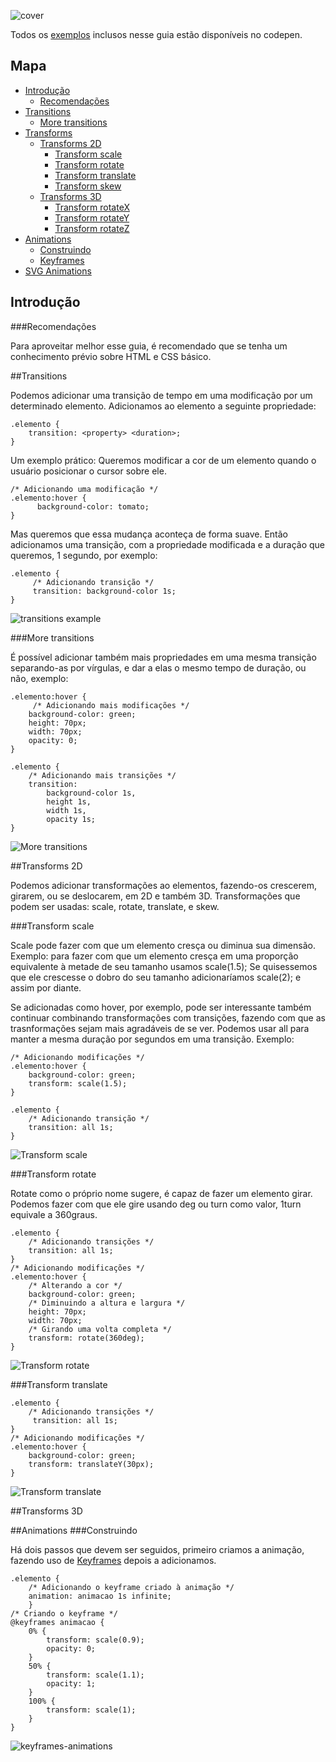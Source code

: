 ![cover](images/cover01.png)

Todos os [exemplos](http://codepen.io/collection/XmZvqo/) inclusos nesse guia estão disponíveis no codepen.
## Mapa

* [Introdução](#introdução)
	* [Recomendações](#recomendações)
* [Transitions](#transitions)
	* [More transitions](#more-transitions)
* [Transforms](#transforms)
	* [Transforms 2D](#transform-2d)
		* [Transform scale](#transform-scale)
		* [Transform rotate](#transform-rotate)
		* [Transform translate](#transform-translate)
		* [Transform skew](#transform-skew)
	* [Transforms 3D](#transform-3d)
		* [Transform rotateX](#rotate-x)
		* [Transform rotateY](#rotate-y)
		* [Transform rotateZ](#rotate-z)
* [Animations](#animations)
	* [Construindo](#construindo)
	* [Keyframes](#keyframes)
* [SVG Animations](#svg-animations)

## Introdução

###Recomendações

Para aproveitar melhor esse guia, é recomendado que se tenha um conhecimento prévio sobre HTML e CSS básico.

##Transitions

Podemos adicionar uma transição de tempo em uma modificação por um determinado elemento. Adicionamos ao elemento a seguinte propriedade:

	.elemento {
		transition: <property> <duration>;
	}
	
Um exemplo prático:
Queremos modificar a cor de um elemento quando o usuário posicionar o cursor sobre ele.

	/* Adicionando uma modificação */
	.elemento:hover {
		  background-color: tomato;
	}
	
Mas queremos que essa mudança aconteça de forma suave. Então adicionamos uma transição, com a propriedade modificada e a duração que queremos, 1 segundo, por exemplo:

	.elemento {
		 /* Adicionando transição */
 		 transition: background-color 1s;
	}
![transitions example](images/01.gif)

###More transitions

É possível adicionar também mais propriedades em uma mesma transição separando-as por vírgulas, e dar a elas o mesmo tempo de duração, ou não, exemplo:

	.elemento:hover {
		 /* Adicionando mais modificações */
 		background-color: green;
  		height: 70px;
  		width: 70px;
  		opacity: 0;
	}
	
	.elemento {
		/* Adicionando mais transições */
  		transition:
			background-color 1s,
			height 1s,
			width 1s,
			opacity 1s;
	}


![More transitions](images/02.gif)

##Transforms 2D

Podemos adicionar transformações ao elementos, fazendo-os crescerem, girarem, ou se deslocarem, em 2D e também 3D. Transformações que podem ser usadas: scale, rotate, translate, e skew.

###Transform scale

Scale pode fazer com que um elemento cresça ou diminua sua dimensão. Exemplo: para fazer com que um elemento cresça em uma proporção equivalente à metade de seu tamanho usamos scale(1.5); Se quisessemos que ele crescesse o dobro do seu tamanho adicionaríamos scale(2); e assim por diante.

Se adicionadas como hover, por exemplo, pode ser interessante também continuar combinando transformações com transições, fazendo com que as trasnformações sejam mais agradáveis de se ver. Podemos usar all para manter a mesma duração por segundos em uma transição. Exemplo:

	/* Adicionando modificações */
	.elemento:hover {
		background-color: green;
		transform: scale(1.5);
	}

	.elemento {
		/* Adicionando transição */
		transition: all 1s;
	}
![Transform scale](images/03.gif)

###Transform rotate

Rotate como o próprio nome sugere, é capaz de fazer um elemento girar. Podemos fazer com que ele gire usando deg ou turn como valor, 1turn equivale a 360graus.

	.elemento {
  		/* Adicionando transições */
  		transition: all 1s;
	}
	/* Adicionando modificações */
	.elemento:hover {
		/* Alterando a cor */
 		background-color: green;
		/* Diminuindo a altura e largura */
  		height: 70px;
  		width: 70px;
		/* Girando uma volta completa */
  		transform: rotate(360deg);
	}
![Transform rotate](images/04.gif)

###Transform translate

	.elemento {
  		/* Adicionando transições */
 		 transition: all 1s;
	}
	/* Adicionando modificações */
	.elemento:hover {
  		background-color: green;
  		transform: translateY(30px);
	}
![Transform translate](images/05.gif)

##Transforms 3D

##Animations
###Construindo

Há dois passos que devem ser seguidos, primeiro criamos a animação, fazendo uso de [Keyframes](#keyframes) depois a adicionamos.

	.elemento {
		/* Adicionando o keyframe criado à animação */
		animation: animacao 1s infinite;
		}
	/* Criando o keyframe */
	@keyframes animacao {
		0% {
			transform: scale(0.9);
			opacity: 0;
		}
		50% {
			transform: scale(1.1);
			opacity: 1;
		}
		100% {
			transform: scale(1);
		}
	}
![keyframes-animations](images/06.gif)
